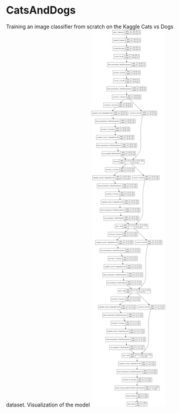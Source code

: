 # CatsAndDogs
Training an image classifier from scratch on the Kaggle Cats vs Dogs dataset.
Visualization of the model
![image](https://github.com/LT-ZHONG/CatsAndDogs/blob/master/model.png)

